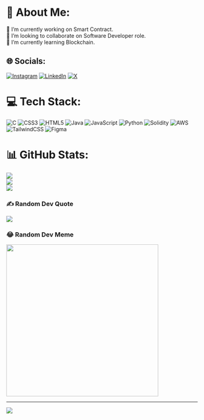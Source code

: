 # 💫 About Me:
🔭 I’m currently working on Smart Contract.<br>👯 I’m looking to collaborate on Software Developer role.<br>🌱 I’m currently learning Blockchain.


## 🌐 Socials:
[![Instagram](https://img.shields.io/badge/Instagram-%23E4405F.svg?logo=Instagram&logoColor=white)](https://instagram.com/abhinav__goel__) [![LinkedIn](https://img.shields.io/badge/LinkedIn-%230077B5.svg?logo=linkedin&logoColor=white)](https://linkedin.com/in/en-abhinav-goel) [![X](https://img.shields.io/badge/X-black.svg?logo=X&logoColor=white)](https://x.com/Abhinav__Goel__) 

# 💻 Tech Stack:
![C](https://img.shields.io/badge/c-%2300599C.svg?style=plastic&logo=c&logoColor=white) ![CSS3](https://img.shields.io/badge/css3-%231572B6.svg?style=plastic&logo=css3&logoColor=white) ![HTML5](https://img.shields.io/badge/html5-%23E34F26.svg?style=plastic&logo=html5&logoColor=white) ![Java](https://img.shields.io/badge/java-%23ED8B00.svg?style=plastic&logo=openjdk&logoColor=white) ![JavaScript](https://img.shields.io/badge/javascript-%23323330.svg?style=plastic&logo=javascript&logoColor=%23F7DF1E) ![Python](https://img.shields.io/badge/python-3670A0?style=plastic&logo=python&logoColor=ffdd54) ![Solidity](https://img.shields.io/badge/Solidity-%23363636.svg?style=plastic&logo=solidity&logoColor=white) ![AWS](https://img.shields.io/badge/AWS-%23FF9900.svg?style=plastic&logo=amazon-aws&logoColor=white) ![TailwindCSS](https://img.shields.io/badge/tailwindcss-%2338B2AC.svg?style=plastic&logo=tailwind-css&logoColor=white) ![Figma](https://img.shields.io/badge/figma-%23F24E1E.svg?style=plastic&logo=figma&logoColor=white)
# 📊 GitHub Stats:
![](https://github-readme-stats.vercel.app/api?username=AbhinavGoel9&theme=algolia&hide_border=false&include_all_commits=true&count_private=true)<br/>
![](https://github-readme-streak-stats.herokuapp.com/?user=AbhinavGoel9&theme=algolia&hide_border=false)<br/>
![](https://github-readme-stats.vercel.app/api/top-langs/?username=AbhinavGoel9&theme=algolia&hide_border=false&include_all_commits=true&count_private=true&layout=compact)

### ✍️ Random Dev Quote
![](https://quotes-github-readme.vercel.app/api?type=horizontal&theme=radical)

### 😂 Random Dev Meme
<img src='https://randommeme-five.vercel.app/' style="height: 400px;"/>

---
[![](https://visitcount.itsvg.in/api?id=AbhinavGoel9&icon=0&color=0)](https://visitcount.itsvg.in)

<!-- Proudly created with GPRM ( https://gprm.itsvg.in ) -->
